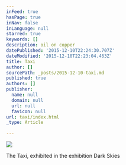 ```yaml
---
inFeed: true
hasPage: true
inNav: false
inLanguage: null
starred: true
keywords: []
description: oil on copper
datePublished: '2015-12-10T22:24:30.707Z'
dateModified: '2015-12-10T22:23:04.463Z'
title: Taxi
author: []
sourcePath: _posts/2015-12-10-taxi.md
published: true
authors: []
publisher:
  name: null
  domain: null
  url: null
  favicon: null
url: taxi/index.html
_type: Article

---
```

![](https://the-grid-user-content.s3-us-west-2.amazonaws.com/1775d315-8869-455f-a40b-66b2b0fa5f9c.jpg)

The Taxi, exhibited in the exhibition Dark Skies